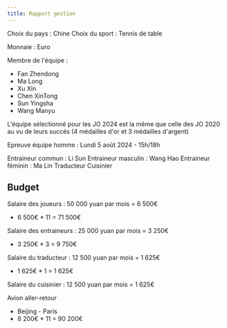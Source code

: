 ```yaml
---
title: Rapport gestion
---
```


Choix du pays : Chine
Choix du sport : Tennis de table

Monnaie : Euro

Membre de l'équipe : 
- Fan Zhendong
- Ma Long
- Xu Xin
- Chen XinTong
- Sun Yingsha
- Wang Manyu

L'équipe sélectionné pour les JO 2024 est la même que celle des JO 2020 au vu de leurs succés (4 médailles d'or et 3 médailles d'argent)

Epreuve équipe homme : Lundi 5 août 2024 - 15h/18h

Entraineur commun : Li Sun
Entraineur masculin : Wang Hao
Entraineur féminin : Ma Lin
Traducteur
Cuisinier

## Budget

Salaire des joueurs : 50 000 yuan par mois = 6 500€
- 6 500€ * 11 = 71 500€

Salaire des entraineurs : 25 000 yuan par mois = 3 250€
- 3 250€ * 3 = 9 750€

Salaire du traducteur : 12 500 yuan par mois = 1 625€
- 1 625€ * 1 = 1 625€

Salaire du cuisinier : 12 500 yuan par mois = 1 625€

Avion aller-retour 
- Beijing - Paris
- 8 200€ * 11 = 90 200€
